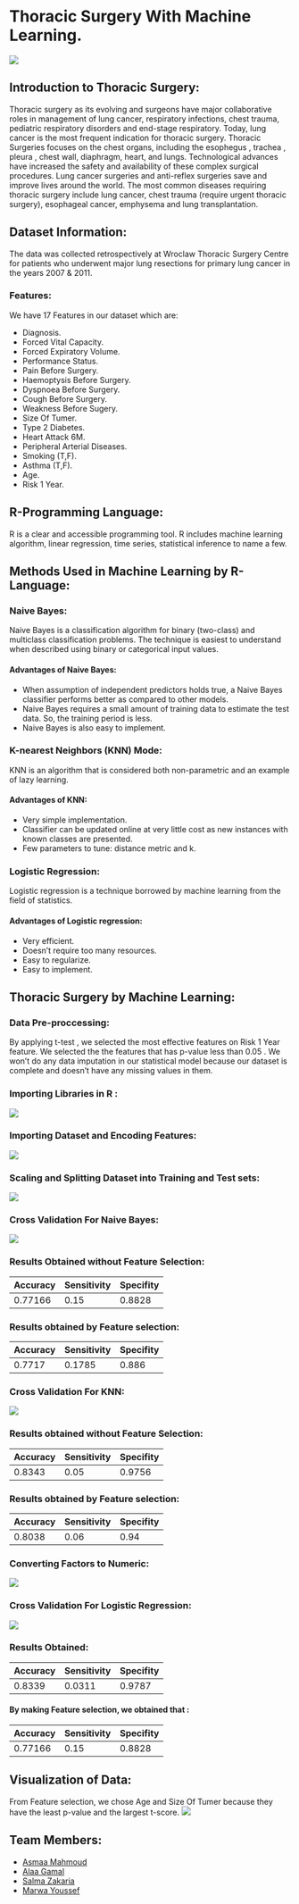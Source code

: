 # Thoracic Surgery With Machine Learning.
![](thoracic.png)
## Introduction to Thoracic Surgery:
Thoracic surgery as its evolving and surgeons have major collaborative roles in management of lung cancer, respiratory infections, chest trauma, pediatric respiratory disorders and end-stage respiratory. Today, lung cancer is the most frequent indication for thoracic surgery. Thoracic Surgeries focuses on the chest organs, including the esophegus , trachea , pleura , chest wall, diaphragm, heart, and lungs. Technological advances have increased the safety and availability of these complex surgical procedures. Lung cancer surgeries and anti-reflex surgeries save and improve lives around the world. The most common diseases requiring thoracic surgery include lung cancer, chest trauma (require urgent thoracic surgery), esophageal cancer, emphysema and lung transplantation.
## Dataset Information:
The data was collected retrospectively at Wroclaw Thoracic Surgery Centre for patients who underwent major lung resections for primary lung cancer in the years 2007 & 2011. 
### Features: 
We have 17 Features in our dataset which are:
* Diagnosis. 
* Forced Vital Capacity.
* Forced Expiratory Volume.
* Performance Status.
* Pain Before Surgery. 
* Haemoptysis Before Surgery.
* Dyspnoea Before Surgery. 
* Cough Before Surgery. 
* Weakness Before Sugery. 
* Size Of Tumer.
* Type 2 Diabetes. 
* Heart Attack 6M. 
* Peripheral Arterial Diseases.
* Smoking (T,F).
* Asthma (T,F).
* Age.
* Risk 1 Year.

## R-Programming Language:
R is a clear and accessible programming tool. R includes machine learning algorithm, linear regression, time series, statistical inference to name a few.

## Methods Used in Machine Learning by R-Language:
### Naive Bayes:
Naive Bayes is a classification algorithm for binary (two-class) and multiclass classification problems. The technique is easiest to understand when described using binary or categorical input values.
#### Advantages of Naive Bayes:
* When assumption of independent predictors holds true, a Naive Bayes classifier performs better as compared to other models.
* Naive Bayes requires a small amount of training data to estimate the
test data. So, the training period is less.
* Naive Bayes is also easy to implement.

### K-nearest Neighbors (KNN) Mode:
KNN is an algorithm that is considered both non-parametric and an example of lazy learning.
#### Advantages of KNN:
* Very simple implementation.
* Classifier can be updated online at very little cost as new instances with known classes are presented.
* Few parameters to tune: distance metric and k.

### Logistic Regression:
Logistic regression is a technique borrowed by machine learning from the field of statistics.
#### Advantages of Logistic regression:
* Very efficient.
* Doesn’t require too many resources.
* Easy to regularize.
* Easy to implement.

## Thoracic Surgery by Machine Learning:

### Data Pre-proccessing: 
By applying t-test , we selected the most effective features on Risk 1 Year feature. We selected the the features that has p-value less than 0.05 . We won’t do any data imputation in our statistical model because our dataset is complete and doesn’t have any missing values in them.

### Importing Libraries in R :
![](libraries.PNG)

### Importing Dataset and Encoding Features:
![](libdataset.png)

### Scaling and Splitting Dataset into Training and Test sets:
![](conversion.png)

### Cross Validation For Naive Bayes:
![](cvnaivebayes.png)

### Results Obtained without Feature Selection:

| Accuracy | Sensitivity | Specifity |
|----------|-------------|-----------|
| 0.77166  |    0.15   |   0.8828  |

### Results obtained by Feature selection:

| Accuracy | Sensitivity | Specifity |
|----------|-------------|-----------|
| 0.7717   |    0.1785   |   0.886   |

### Cross Validation For KNN:
![](cvknn.png)

### Results obtained without Feature Selection:

| Accuracy | Sensitivity | Specifity |
|----------|-------------|-----------|
|  0.8343  |   0.05      |   0.9756  |


 ### Results obtained by Feature selection:


| Accuracy | Sensitivity | Specifity |
|----------|-------------|-----------|
|  0.8038  |    0.06     |    0.94   |


### Converting Factors to Numeric:
![](scaling.png)

### Cross Validation For Logistic Regression:
![](cvlogistic.png)

### Results Obtained: 

| Accuracy | Sensitivity | Specifity |
|----------|-------------|-----------|
| 0.8339   |   0.0311    |   0.9787 |
 
 #### By making Feature selection, we obtained that :

| Accuracy | Sensitivity | Specifity |
|----------|-------------|-----------|
| 0.77166  |    0.15   |   0.8828  |



## Visualization of Data:
 From Feature selection, we chose Age and Size Of Tumer because they have the least p-value and the largest t-score.
 ![](visualization.PNG)

## Team Members:
* <a href="https://asmaamahmoud12.github.io/Asmaa-Mahmoud/" target="_blank">Asmaa Mahmoud </a>
* <a href="https://alaagamal98.github.io/AlaaGamal/ " target ="_blank"> Alaa Gamal </a> 
* <a href="https://salmazakariia.github.io/SalmaZakaria/" target="_blank">Salma Zakaria </a>
* <a href ="https://marwaayosiif.github.io/MarwaYoussef/" target = "_blank"> Marwa Youssef </a>
